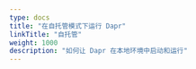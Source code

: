 ```yaml
---
type: docs
title: "在自托管模式下运行 Dapr"
linkTitle: "自托管"
weight: 1000
description: "如何让 Dapr 在本地环境中启动和运行"
---
```


